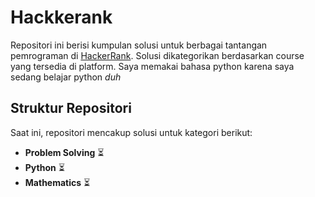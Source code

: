 # Hackkerank

Repositori ini berisi kumpulan solusi untuk berbagai tantangan pemrograman di [HackerRank](https://www.hackerrank.com/). Solusi dikategorikan berdasarkan course yang tersedia di platform. Saya memakai bahasa python karena saya sedang belajar python _duh_

## Struktur Repositori

Saat ini, repositori mencakup solusi untuk kategori berikut:

- **Problem Solving** ⏳
- **Python** ⏳ 
- **Mathematics** ⏳ 

